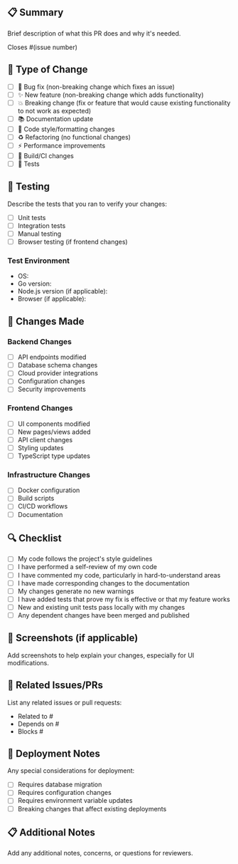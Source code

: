 ## 📋 Summary

Brief description of what this PR does and why it's needed.

Closes #(issue number)

## 🔄 Type of Change

- [ ] 🐛 Bug fix (non-breaking change which fixes an issue)
- [ ] ✨ New feature (non-breaking change which adds functionality)
- [ ] 💥 Breaking change (fix or feature that would cause existing functionality to not work as expected)
- [ ] 📚 Documentation update
- [ ] 🎨 Code style/formatting changes
- [ ] ♻️ Refactoring (no functional changes)
- [ ] ⚡ Performance improvements
- [ ] 🔧 Build/CI changes
- [ ] 🧪 Tests

## 🧪 Testing

Describe the tests that you ran to verify your changes:

- [ ] Unit tests
- [ ] Integration tests
- [ ] Manual testing
- [ ] Browser testing (if frontend changes)

### Test Environment
- OS: 
- Go version: 
- Node.js version (if applicable): 
- Browser (if applicable): 

## 📝 Changes Made

### Backend Changes
- [ ] API endpoints modified
- [ ] Database schema changes
- [ ] Cloud provider integrations
- [ ] Configuration changes
- [ ] Security improvements

### Frontend Changes
- [ ] UI components modified
- [ ] New pages/views added
- [ ] API client changes
- [ ] Styling updates
- [ ] TypeScript type updates

### Infrastructure Changes
- [ ] Docker configuration
- [ ] Build scripts
- [ ] CI/CD workflows
- [ ] Documentation

## 🔍 Checklist

- [ ] My code follows the project's style guidelines
- [ ] I have performed a self-review of my own code
- [ ] I have commented my code, particularly in hard-to-understand areas
- [ ] I have made corresponding changes to the documentation
- [ ] My changes generate no new warnings
- [ ] I have added tests that prove my fix is effective or that my feature works
- [ ] New and existing unit tests pass locally with my changes
- [ ] Any dependent changes have been merged and published

## 📸 Screenshots (if applicable)

Add screenshots to help explain your changes, especially for UI modifications.

## 🔗 Related Issues/PRs

List any related issues or pull requests:

- Related to #
- Depends on #
- Blocks #

## 🚀 Deployment Notes

Any special considerations for deployment:

- [ ] Requires database migration
- [ ] Requires configuration changes
- [ ] Requires environment variable updates
- [ ] Breaking changes that affect existing deployments

## 📋 Additional Notes

Add any additional notes, concerns, or questions for reviewers.